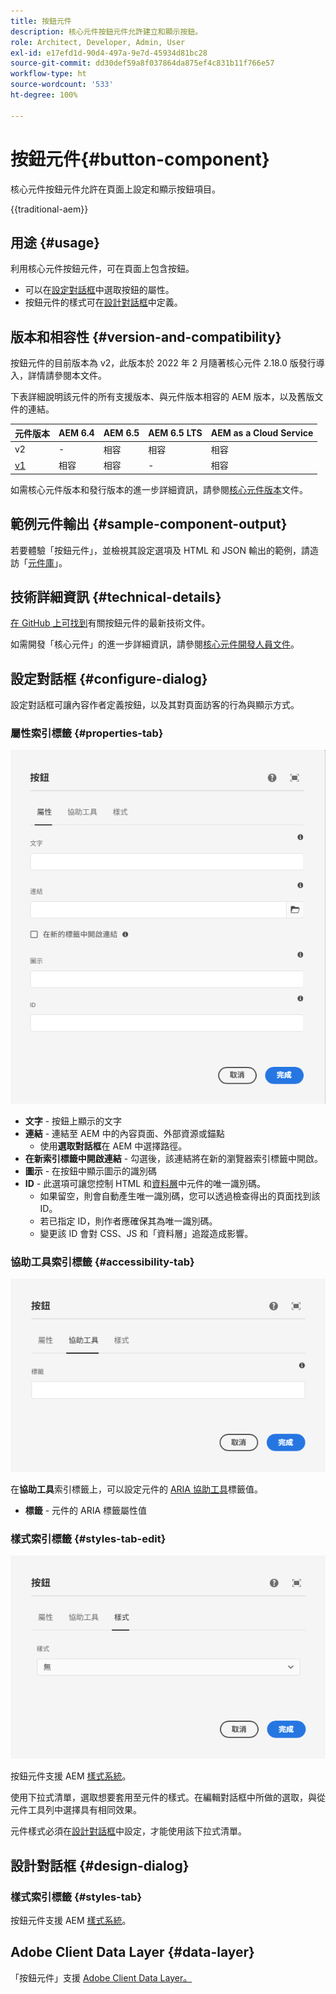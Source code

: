 ```yaml
---
title: 按鈕元件
description: 核心元件按鈕元件允許建立和顯示按鈕。
role: Architect, Developer, Admin, User
exl-id: e17efd1d-90d4-497a-9e7d-45934d81bc28
source-git-commit: dd30def59a8f037864da875ef4c831b11f766e57
workflow-type: ht
source-wordcount: '533'
ht-degree: 100%

---
```



# 按鈕元件{#button-component}

核心元件按鈕元件允許在頁面上設定和顯示按鈕項目。

{{traditional-aem}}

## 用途 {#usage}

利用核心元件按鈕元件，可在頁面上包含按鈕。

* 可以在[設定對話框](#configure-dialog)中選取按鈕的屬性。
* 按鈕元件的樣式可在[設計對話框](#design-dialog)中定義。

## 版本和相容性 {#version-and-compatibility}

按鈕元件的目前版本為 v2，此版本於 2022 年 2 月隨著核心元件 2.18.0 版發行導入，詳情請參閱本文件。

下表詳細說明該元件的所有支援版本、與元件版本相容的 AEM 版本，以及舊版文件的連結。

| 元件版本 | AEM 6.4 | AEM 6.5 | AEM 6.5 LTS | AEM as a Cloud Service |
|--- |--- |---|---|---|
| v2 | - | 相容 | 相容 | 相容 |
| [v1](v1/button.md) | 相容 | 相容 | - | 相容 |

如需核心元件版本和發行版本的進一步詳細資訊，請參閱[核心元件版本](/help/versions.md)文件。

## 範例元件輸出 {#sample-component-output}

若要體驗「按鈕元件」，並檢視其設定選項及 HTML 和 JSON 輸出的範例，請造訪「[元件庫](https://adobe.com/go/aem_cmp_library_button)」。

## 技術詳細資訊 {#technical-details}

[在 GitHub 上可找到](https://adobe.com/go/aem_cmp_tech_button_v2)有關按鈕元件的最新技術文件。

如需開發「核心元件」的進一步詳細資訊，請參閱[核心元件開發人員文件](/help/developing/overview.md)。

## 設定對話框 {#configure-dialog}

設定對話框可讓內容作者定義按鈕，以及其對頁面訪客的行為與顯示方式。

### 屬性索引標籤 {#properties-tab}

![按鈕元件編輯對話框的屬性索引標籤](/help/assets/button-edit-properties.png)

* **文字** - 按鈕上顯示的文字
* **連結** - 連結至 AEM 中的內容頁面、外部資源或錨點
   * 使用&#x200B;**選取對話框**&#x200B;在 AEM 中選擇路徑。
* **在新索引標籤中開啟連結** - 勾選後，該連結將在新的瀏覽器索引標籤中開啟。
* **圖示** - 在按鈕中顯示圖示的識別碼
* **ID** - 此選項可讓您控制 HTML 和[資料層](/help/developing/data-layer/overview.md)中元件的唯一識別碼。
   * 如果留空，則會自動產生唯一識別碼，您可以透過檢查得出的頁面找到該 ID。
   * 若已指定 ID，則作者應確保其為唯一識別碼。
   * 變更該 ID 會對 CSS、JS 和「資料層」追蹤造成影響。

### 協助工具索引標籤 {#accessibility-tab}

![按鈕元件編輯對話框的協助工具索引標籤](/help/assets/button-edit-accessibility.png)

在&#x200B;**協助工具**&#x200B;索引標籤上，可以設定元件的 [ARIA 協助工具](https://www.w3.org/WAI/standards-guidelines/aria/)標籤值。

* **標籤** - 元件的 ARIA 標籤屬性值

### 樣式索引標籤 {#styles-tab-edit}

![按鈕元件編輯對話框的樣式索引標籤](/help/assets/button-edit-styles.png)

按鈕元件支援 AEM [樣式系統](/help/get-started/authoring.md#component-styling)。

使用下拉式清單，選取想要套用至元件的樣式。在編輯對話框中所做的選取，與從元件工具列中選擇具有相同效果。

元件樣式必須在[設計對話框](#design-dialog)中設定，才能使用該下拉式清單。

## 設計對話框 {#design-dialog}

### 樣式索引標籤 {#styles-tab}

按鈕元件支援 AEM [樣式系統](/help/get-started/authoring.md#component-styling)。

## Adobe Client Data Layer {#data-layer}

「按鈕元件」支援 [Adobe Client Data Layer。](/help/developing/data-layer/overview.md)
